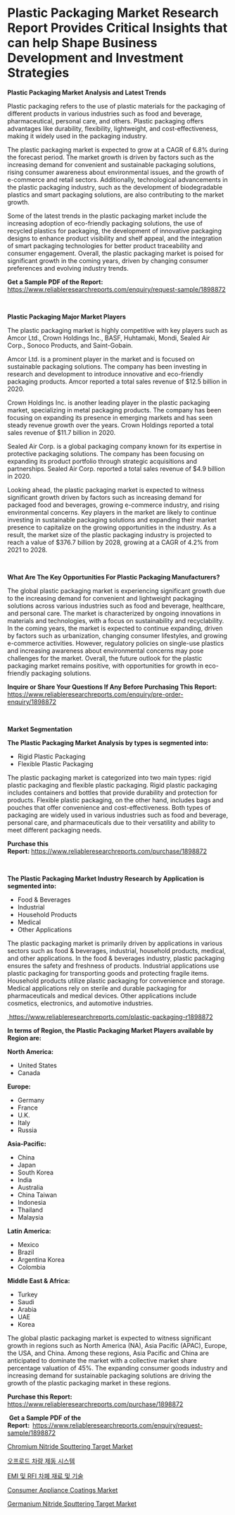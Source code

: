 <p><h1>Plastic Packaging Market Research Report Provides Critical Insights that can help Shape Business Development and Investment Strategies</h1></p><p><strong>Plastic Packaging Market Analysis and Latest Trends</strong></p>
<p><p>Plastic packaging refers to the use of plastic materials for the packaging of different products in various industries such as food and beverage, pharmaceutical, personal care, and others. Plastic packaging offers advantages like durability, flexibility, lightweight, and cost-effectiveness, making it widely used in the packaging industry.</p><p>The plastic packaging market is expected to grow at a CAGR of 6.8% during the forecast period. The market growth is driven by factors such as the increasing demand for convenient and sustainable packaging solutions, rising consumer awareness about environmental issues, and the growth of e-commerce and retail sectors. Additionally, technological advancements in the plastic packaging industry, such as the development of biodegradable plastics and smart packaging solutions, are also contributing to the market growth.</p><p>Some of the latest trends in the plastic packaging market include the increasing adoption of eco-friendly packaging solutions, the use of recycled plastics for packaging, the development of innovative packaging designs to enhance product visibility and shelf appeal, and the integration of smart packaging technologies for better product traceability and consumer engagement. Overall, the plastic packaging market is poised for significant growth in the coming years, driven by changing consumer preferences and evolving industry trends.</p></p>
<p><strong>Get a Sample PDF of the Report:&nbsp;</strong> <a href="https://www.reliableresearchreports.com/enquiry/request-sample/1898872">https://www.reliableresearchreports.com/enquiry/request-sample/1898872</a></p>
<p>&nbsp;</p>
<p><strong>Plastic Packaging Major Market Players</strong></p>
<p><p>The plastic packaging market is highly competitive with key players such as Amcor Ltd., Crown Holdings Inc., BASF, Huhtamaki, Mondi, Sealed Air Corp., Sonoco Products, and Saint-Gobain. </p><p>Amcor Ltd. is a prominent player in the market and is focused on sustainable packaging solutions. The company has been investing in research and development to introduce innovative and eco-friendly packaging products. Amcor reported a total sales revenue of $12.5 billion in 2020.</p><p>Crown Holdings Inc. is another leading player in the plastic packaging market, specializing in metal packaging products. The company has been focusing on expanding its presence in emerging markets and has seen steady revenue growth over the years. Crown Holdings reported a total sales revenue of $11.7 billion in 2020.</p><p>Sealed Air Corp. is a global packaging company known for its expertise in protective packaging solutions. The company has been focusing on expanding its product portfolio through strategic acquisitions and partnerships. Sealed Air Corp. reported a total sales revenue of $4.9 billion in 2020.</p><p>Looking ahead, the plastic packaging market is expected to witness significant growth driven by factors such as increasing demand for packaged food and beverages, growing e-commerce industry, and rising environmental concerns. Key players in the market are likely to continue investing in sustainable packaging solutions and expanding their market presence to capitalize on the growing opportunities in the industry. As a result, the market size of the plastic packaging industry is projected to reach a value of $376.7 billion by 2028, growing at a CAGR of 4.2% from 2021 to 2028.</p></p>
<p>&nbsp;</p>
<p><strong>What Are The Key Opportunities For Plastic Packaging Manufacturers?</strong></p>
<p><p>The global plastic packaging market is experiencing significant growth due to the increasing demand for convenient and lightweight packaging solutions across various industries such as food and beverage, healthcare, and personal care. The market is characterized by ongoing innovations in materials and technologies, with a focus on sustainability and recyclability. In the coming years, the market is expected to continue expanding, driven by factors such as urbanization, changing consumer lifestyles, and growing e-commerce activities. However, regulatory policies on single-use plastics and increasing awareness about environmental concerns may pose challenges for the market. Overall, the future outlook for the plastic packaging market remains positive, with opportunities for growth in eco-friendly packaging solutions.</p></p>
<p><strong>Inquire or Share Your Questions If Any Before Purchasing This Report:</strong> <a href="https://www.reliableresearchreports.com/enquiry/pre-order-enquiry/1898872">https://www.reliableresearchreports.com/enquiry/pre-order-enquiry/1898872</a></p>
<p>&nbsp;</p>
<p><strong>Market Segmentation</strong></p>
<p><strong>The Plastic Packaging Market Analysis by types is segmented into:</strong></p>
<p><ul><li>Rigid Plastic Packaging</li><li>Flexible Plastic Packaging</li></ul></p>
<p><p>The plastic packaging market is categorized into two main types: rigid plastic packaging and flexible plastic packaging. Rigid plastic packaging includes containers and bottles that provide durability and protection for products. Flexible plastic packaging, on the other hand, includes bags and pouches that offer convenience and cost-effectiveness. Both types of packaging are widely used in various industries such as food and beverage, personal care, and pharmaceuticals due to their versatility and ability to meet different packaging needs.</p></p>
<p><strong>Purchase this Report:&nbsp;</strong><a href="https://www.reliableresearchreports.com/purchase/1898872">https://www.reliableresearchreports.com/purchase/1898872</a></p>
<p>&nbsp;</p>
<p><strong>The Plastic Packaging Market Industry Research by Application is segmented into:</strong></p>
<p><ul><li>Food & Beverages</li><li>Industrial</li><li>Household Products</li><li>Medical</li><li>Other Applications</li></ul></p>
<p><p>The plastic packaging market is primarily driven by applications in various sectors such as food & beverages, industrial, household products, medical, and other applications. In the food & beverages industry, plastic packaging ensures the safety and freshness of products. Industrial applications use plastic packaging for transporting goods and protecting fragile items. Household products utilize plastic packaging for convenience and storage. Medical applications rely on sterile and durable packaging for pharmaceuticals and medical devices. Other applications include cosmetics, electronics, and automotive industries.</p></p>
<p><a href="https://www.reliableresearchreports.com/plastic-packaging-r1898872">&nbsp;https://www.reliableresearchreports.com/plastic-packaging-r1898872</a></p>
<p><strong>In terms of Region, the Plastic Packaging Market Players available by Region are:</strong></p>
<p>
    <p> <strong> North America: </strong>
        <ul>
            <li>United States</li>
            <li>Canada</li>
        </ul>
        </p> 
    <p> <strong> Europe: </strong>
        <ul>
            <li>Germany</li>
            <li>France</li>
            <li>U.K.</li>
            <li>Italy</li>
            <li>Russia</li>
        </ul>
        </p> 
    <p> <strong> Asia-Pacific: </strong>
        <ul>
            <li>China</li>
            <li>Japan</li>
            <li>South Korea</li>
            <li>India</li>
            <li>Australia</li>
            <li>China Taiwan</li>
            <li>Indonesia</li>
            <li>Thailand</li>
            <li>Malaysia</li>
        </ul>
        </p> 
    <p> <strong> Latin America: </strong>
        <ul>
            <li>Mexico</li>
            <li>Brazil</li>
            <li>Argentina Korea</li>
            <li>Colombia</li>
        </ul>
        </p> 
    <p> <strong> Middle East & Africa: </strong>
        <ul>
            <li>Turkey</li>
            <li>Saudi</li>
            <li>Arabia</li>
            <li>UAE</li>
            <li>Korea</li>
        </ul>
    </p>
    </p>
<p><p>The global plastic packaging market is expected to witness significant growth in regions such as North America (NA), Asia Pacific (APAC), Europe, the USA, and China. Among these regions, Asia Pacific and China are anticipated to dominate the market with a collective market share percentage valuation of 45%. The expanding consumer goods industry and increasing demand for sustainable packaging solutions are driving the growth of the plastic packaging market in these regions.</p></p>
<p><strong>Purchase this Report: </strong><a href="https://www.reliableresearchreports.com/purchase/1898872">https://www.reliableresearchreports.com/purchase/1898872</a></p>
<p>&nbsp;<strong>Get a Sample PDF of the Report:&nbsp;&nbsp;</strong><a href="https://www.reliableresearchreports.com/enquiry/request-sample/1898872">https://www.reliableresearchreports.com/enquiry/request-sample/1898872</a></p>
<p><strong></strong></p>
<p><p><a href="https://github.com/theanastasiyah/Market-Research-Report-List-1/blob/main/chromium-nitride-sputtering-target-market.md">Chromium Nitride Sputtering Target Market</a></p><p><a href="https://github.com/njolsky1/Market-Research-Report-List-2/blob/main/205016083275.md">오프로드 차량 제동 시스템</a></p><p><a href="https://github.com/tasfiyaj85/Market-Research-Report-List-2/blob/main/596673883276.md">EMI 및 RFI 차폐 재료 및 기술</a></p><p><a href="https://www.linkedin.com/pulse/global-consumer-appliance-coatings-market-size-share-analysis-55gje?trackingId=vT2sVW95QNmuKcaDgpODGw%3D%3D">Consumer Appliance Coatings Market</a></p><p><a href="https://github.com/khlifeservices/Market-Research-Report-List-1/blob/main/germanium-nitride-sputtering-target-market.md">Germanium Nitride Sputtering Target Market</a></p></p>